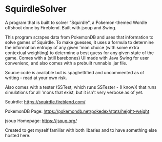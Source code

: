 # SquirdleSolver
A program that is built to solver "Squirdle", a Pokemon-themed Wordle offshoot done by Fireblend. Built with jsoup and Swing.


This program scrapes data from PokemonDB and uses that information to solve games of Squirdle. To make guesses, it uses a formula to determine the information entropy of any given 'mon choice (with some extra contextual weighting) to determine a best guess for any given state of the game. Comes with a (still barebones) UI made with Java Swing for user convenienc, and also comes with a prebuilt runnable .jar file.

Source code is available but is spaghettified and uncommented as of writing - read at your own risk.

Also comes with a tester (SSTest, which runs SSTester - (I know)) that runs simulations for all 'mons that exist, but it isn't very verbose as of yet.


Squirdle: https://squirdle.fireblend.com/

PokemonDB Page: https://pokemondb.net/pokedex/stats/height-weight

jsoup Homepage: https://jsoup.org/



Created to get myself familiar with both libaries and to have something else hosted here.
